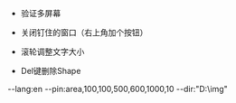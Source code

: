 - 验证多屏幕
- 关闭钉住的窗口（右上角加个按钮）

- 滚轮调整文字大小
- Del键删除Shape

--lang:en --pin:area,100,100,500,600,1000,10 --dir:"D:\img"